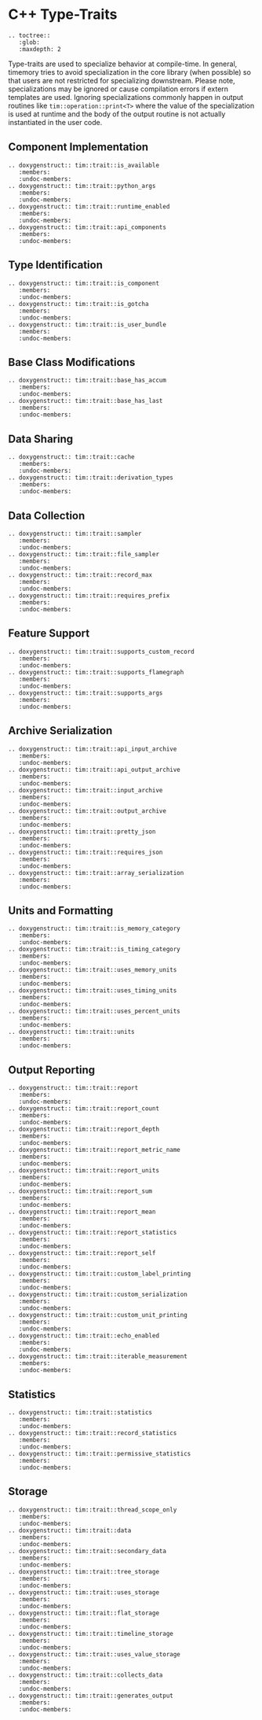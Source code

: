 # C++ Type-Traits

```eval_rst
.. toctree::
   :glob:
   :maxdepth: 2
```

Type-traits are used to specialize behavior at compile-time. In general, timemory
tries to avoid specialization in the core library (when possible) so that users are
not restricted for specializing downstream. Please note, specializations may be ignored
or cause compilation errors if extern templates are used. Ignoring specializations commonly happen in
output routines like `tim::operation::print<T>` where the value of the specialization
is used at runtime and the body of the output routine is not actually instantiated in the
user code.

## Component Implementation

```eval_rst
.. doxygenstruct:: tim::trait::is_available
   :members:
   :undoc-members:
.. doxygenstruct:: tim::trait::python_args
   :members:
   :undoc-members:
.. doxygenstruct:: tim::trait::runtime_enabled
   :members:
   :undoc-members:
.. doxygenstruct:: tim::trait::api_components
   :members:
   :undoc-members:
```

## Type Identification

```eval_rst
.. doxygenstruct:: tim::trait::is_component
   :members:
   :undoc-members:
.. doxygenstruct:: tim::trait::is_gotcha
   :members:
   :undoc-members:
.. doxygenstruct:: tim::trait::is_user_bundle
   :members:
   :undoc-members:
```

## Base Class Modifications

```eval_rst
.. doxygenstruct:: tim::trait::base_has_accum
   :members:
   :undoc-members:
.. doxygenstruct:: tim::trait::base_has_last
   :members:
   :undoc-members:
```

## Data Sharing

```eval_rst
.. doxygenstruct:: tim::trait::cache
   :members:
   :undoc-members:
.. doxygenstruct:: tim::trait::derivation_types
   :members:
   :undoc-members:
```

## Data Collection

```eval_rst
.. doxygenstruct:: tim::trait::sampler
   :members:
   :undoc-members:
.. doxygenstruct:: tim::trait::file_sampler
   :members:
   :undoc-members:
.. doxygenstruct:: tim::trait::record_max
   :members:
   :undoc-members:
.. doxygenstruct:: tim::trait::requires_prefix
   :members:
   :undoc-members:
```

## Feature Support

```eval_rst
.. doxygenstruct:: tim::trait::supports_custom_record
   :members:
   :undoc-members:
.. doxygenstruct:: tim::trait::supports_flamegraph
   :members:
   :undoc-members:
.. doxygenstruct:: tim::trait::supports_args
   :members:
   :undoc-members:
```

## Archive Serialization

```eval_rst
.. doxygenstruct:: tim::trait::api_input_archive
   :members:
   :undoc-members:
.. doxygenstruct:: tim::trait::api_output_archive
   :members:
   :undoc-members:
.. doxygenstruct:: tim::trait::input_archive
   :members:
   :undoc-members:
.. doxygenstruct:: tim::trait::output_archive
   :members:
   :undoc-members:
.. doxygenstruct:: tim::trait::pretty_json
   :members:
   :undoc-members:
.. doxygenstruct:: tim::trait::requires_json
   :members:
   :undoc-members:
.. doxygenstruct:: tim::trait::array_serialization
   :members:
   :undoc-members:
```

## Units and Formatting

```eval_rst
.. doxygenstruct:: tim::trait::is_memory_category
   :members:
   :undoc-members:
.. doxygenstruct:: tim::trait::is_timing_category
   :members:
   :undoc-members:
.. doxygenstruct:: tim::trait::uses_memory_units
   :members:
   :undoc-members:
.. doxygenstruct:: tim::trait::uses_timing_units
   :members:
   :undoc-members:
.. doxygenstruct:: tim::trait::uses_percent_units
   :members:
   :undoc-members:
.. doxygenstruct:: tim::trait::units
   :members:
   :undoc-members:
```

## Output Reporting

```eval_rst
.. doxygenstruct:: tim::trait::report
   :members:
   :undoc-members:
.. doxygenstruct:: tim::trait::report_count
   :members:
   :undoc-members:
.. doxygenstruct:: tim::trait::report_depth
   :members:
   :undoc-members:
.. doxygenstruct:: tim::trait::report_metric_name
   :members:
   :undoc-members:
.. doxygenstruct:: tim::trait::report_units
   :members:
   :undoc-members:
.. doxygenstruct:: tim::trait::report_sum
   :members:
   :undoc-members:
.. doxygenstruct:: tim::trait::report_mean
   :members:
   :undoc-members:
.. doxygenstruct:: tim::trait::report_statistics
   :members:
   :undoc-members:
.. doxygenstruct:: tim::trait::report_self
   :members:
   :undoc-members:
.. doxygenstruct:: tim::trait::custom_label_printing
   :members:
   :undoc-members:
.. doxygenstruct:: tim::trait::custom_serialization
   :members:
   :undoc-members:
.. doxygenstruct:: tim::trait::custom_unit_printing
   :members:
   :undoc-members:
.. doxygenstruct:: tim::trait::echo_enabled
   :members:
   :undoc-members:
.. doxygenstruct:: tim::trait::iterable_measurement
   :members:
   :undoc-members:
```

## Statistics

```eval_rst
.. doxygenstruct:: tim::trait::statistics
   :members:
   :undoc-members:
.. doxygenstruct:: tim::trait::record_statistics
   :members:
   :undoc-members:
.. doxygenstruct:: tim::trait::permissive_statistics
   :members:
   :undoc-members:
```

## Storage

```eval_rst
.. doxygenstruct:: tim::trait::thread_scope_only
   :members:
   :undoc-members:
.. doxygenstruct:: tim::trait::data
   :members:
   :undoc-members:
.. doxygenstruct:: tim::trait::secondary_data
   :members:
   :undoc-members:
.. doxygenstruct:: tim::trait::tree_storage
   :members:
   :undoc-members:
.. doxygenstruct:: tim::trait::uses_storage
   :members:
   :undoc-members:
.. doxygenstruct:: tim::trait::flat_storage
   :members:
   :undoc-members:
.. doxygenstruct:: tim::trait::timeline_storage
   :members:
   :undoc-members:
.. doxygenstruct:: tim::trait::uses_value_storage
   :members:
   :undoc-members:
.. doxygenstruct:: tim::trait::collects_data
   :members:
   :undoc-members:
.. doxygenstruct:: tim::trait::generates_output
   :members:
   :undoc-members:
```
